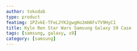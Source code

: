 ```yaml
---
author: tokodab
type: product
featimg: 1PZvkE-TFeL2YK2gwgHo2mHAFv7V9HyC1
title: Kylo Ren Star Wars Samsung Galaxy S9 Case
tags: [samsung, galaxy, s9]
category: [samsung]
---
```

